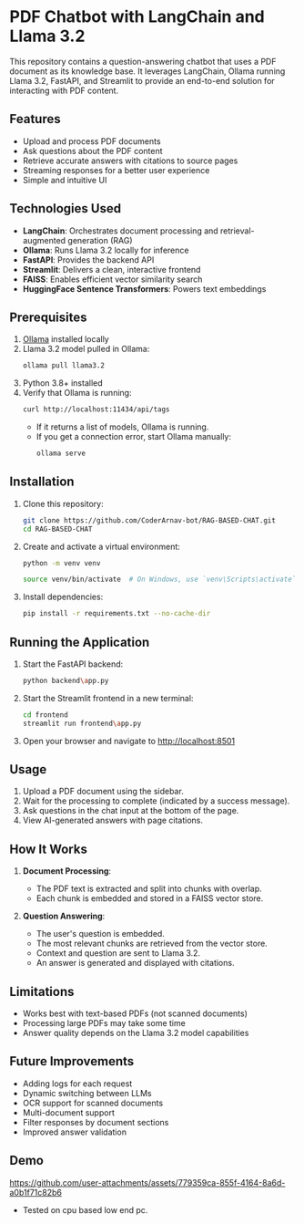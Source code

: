 # PDF Chatbot with LangChain and Llama 3.2

This repository contains a question-answering chatbot that uses a PDF document as its knowledge base. It leverages LangChain, Ollama running Llama 3.2, FastAPI, and Streamlit to provide an end-to-end solution for interacting with PDF content.

## Features

- Upload and process PDF documents
- Ask questions about the PDF content
- Retrieve accurate answers with citations to source pages
- Streaming responses for a better user experience
- Simple and intuitive UI

## Technologies Used

- **LangChain**: Orchestrates document processing and retrieval-augmented generation (RAG)
- **Ollama**: Runs Llama 3.2 locally for inference
- **FastAPI**: Provides the backend API
- **Streamlit**: Delivers a clean, interactive frontend
- **FAISS**: Enables efficient vector similarity search
- **HuggingFace Sentence Transformers**: Powers text embeddings

## Prerequisites

1. [Ollama](https://ollama.com/) installed locally
2. Llama 3.2 model pulled in Ollama:
   ```bash
   ollama pull llama3.2
   ```
3. Python 3.8+ installed
4. Verify that Ollama is running:
   ```bash
   curl http://localhost:11434/api/tags
   ```
   - If it returns a list of models, Ollama is running.
   - If you get a connection error, start Ollama manually:
     ```bash
     ollama serve
     ```

## Installation

1. Clone this repository:
   ```bash
   git clone https://github.com/CoderArnav-bot/RAG-BASED-CHAT.git
   cd RAG-BASED-CHAT
   ```
2. Create and activate a virtual environment:
   ```bash
   python -m venv venv
   ```

   ```bash
   source venv/bin/activate  # On Windows, use `venv\Scripts\activate`
   ```
3. Install dependencies:
   ```bash
   pip install -r requirements.txt --no-cache-dir
   ```

## Running the Application

1. Start the FastAPI backend:
   ```bash
   python backend\app.py
   ```

2. Start the Streamlit frontend in a new terminal:
   ```bash
   cd frontend
   streamlit run frontend\app.py
   ```

3. Open your browser and navigate to [http://localhost:8501](http://localhost:8501)

## Usage

1. Upload a PDF document using the sidebar.
2. Wait for the processing to complete (indicated by a success message).
3. Ask questions in the chat input at the bottom of the page.
4. View AI-generated answers with page citations.

## How It Works

1. **Document Processing**:
   - The PDF text is extracted and split into chunks with overlap.
   - Each chunk is embedded and stored in a FAISS vector store.

2. **Question Answering**:
   - The user's question is embedded.
   - The most relevant chunks are retrieved from the vector store.
   - Context and question are sent to Llama 3.2.
   - An answer is generated and displayed with citations.

## Limitations

- Works best with text-based PDFs (not scanned documents)
- Processing large PDFs may take some time
- Answer quality depends on the Llama 3.2 model capabilities

## Future Improvements

- Adding logs for each request
- Dynamic switching between LLMs
- OCR support for scanned documents
- Multi-document support
- Filter responses by document sections
- Improved answer validation

## Demo
https://github.com/user-attachments/assets/779359ca-855f-4164-8a6d-a0b1f71c82b6

- Tested on cpu based low end pc.

